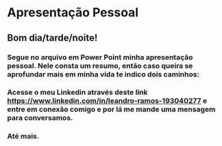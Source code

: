 # Apresentação Pessoal

## Bom dia/tarde/noite!

### Segue no arquivo em Power Point minha apresentação pessoal. Nele consta um resumo, então caso queira se aprofundar mais em minha vida te indico dois caminhos:
### Acesse o meu Linkedin através deste link **https://www.linkedin.com/in/leandro-ramos-193040277** e entre em conexão comigo e por lá me mande uma mensagem para conversamos. 
### Até mais. 
